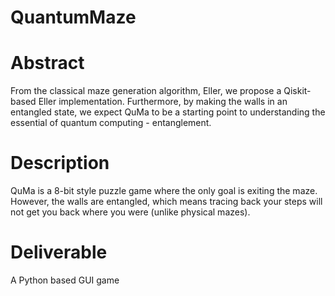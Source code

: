 # QuantumMaze

# Abstract
From the classical maze generation algorithm, Eller, we propose a Qiskit-based Eller implementation. Furthermore, by making the walls in an entangled state, we expect QuMa to be a starting point to understanding the essential of quantum computing - entanglement.

# Description 
QuMa is a 8-bit style puzzle game where the only goal is exiting the maze. However, the walls are entangled, which means tracing back your steps will not get you back where you were (unlike physical mazes). 

# Deliverable
A Python based GUI game

